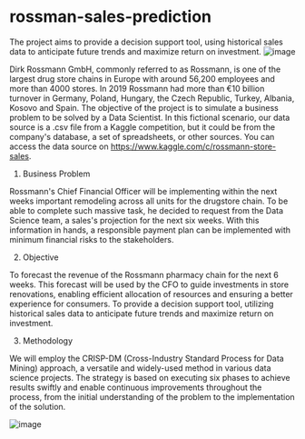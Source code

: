# rossman-sales-prediction
The project aims to provide a decision support tool, using historical sales data to anticipate future trends and maximize return on investment.
![image](https://github.com/Caylla/rossman-sales-prediction/assets/28990848/78e85acf-3208-4b30-a1a3-9f15655ccccd)

Dirk Rossmann GmbH, commonly referred to as Rossmann, is one of the largest drug store chains in Europe with around 56,200 employees and more than 4000 stores. In 2019 Rossmann had more than €10 billion turnover in Germany, Poland, Hungary, the Czech Republic, Turkey, Albania, Kosovo and Spain.
The objective of the project is to simulate a business problem to be solved by a Data Scientist. In this fictional scenario, our data source is a .csv file from a Kaggle competition, but it could be from the company's database, a set of spreadsheets, or other sources.
You can access the data source on https://www.kaggle.com/c/rossmann-store-sales.

1. Business Problem

Rossmann's Chief Financial Officer will be implementing within the next weeks important remodeling across all units for the drugstore chain. To be able to complete such massive task, he decided to request from the Data Science team, a sales's projection for the next six weeks. With this information in hands, a responsible payment plan can be implemented with minimum financial risks to the stakeholders.

2. Objective
   
To forecast the revenue of the Rossmann pharmacy chain for the next 6 weeks. This forecast will be used by the CFO to guide investments in store renovations, enabling efficient allocation of resources and ensuring a better experience for consumers.
To provide a decision support tool, utilizing historical sales data to anticipate future trends and maximize return on investment.

3. Methodology
   
We will employ the CRISP-DM (Cross-Industry Standard Process for Data Mining) approach, a versatile and widely-used method in various data science projects. The strategy is based on executing six phases to achieve results swiftly and enable continuous improvements throughout the process, from the initial understanding of the problem to the implementation of the solution.

![image](https://github.com/Caylla/rossman-sales-prediction/assets/28990848/4fe79fd1-39fe-42b9-b6aa-dbab57b2d397)












